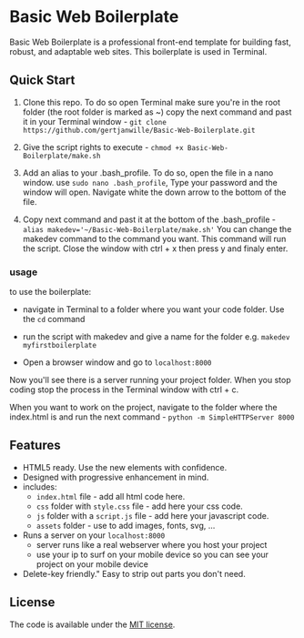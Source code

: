 # Basic Web Boilerplate

Basic Web Boilerplate is a professional front-end template for building fast, robust, and adaptable web sites. This boilerplate is used in Terminal.

## Quick Start
1. Clone this repo. To do so open Terminal make sure you're in the root folder (the root folder is marked as ~) copy the next command and past it in your Terminal window - `git clone https://github.com/gertjanwille/Basic-Web-Boilerplate.git`

2. Give the script rights to execute - `chmod +x Basic-Web-Boilerplate/make.sh`

3. Add an alias to your .bash_profile. To do so, open the file in a nano window. use `sudo nano .bash_profile`, Type your password and the window will open. Navigate white the down arrow to the bottom of the file.


4. Copy next command and past it at the bottom of the .bash_profile - `alias makedev='~/Basic-Web-Boilerplate/make.sh'`
You can change the makedev command to the command you want. This command will run the script. Close the window with ctrl + x then press y and finaly enter.

### usage

to use the boilerplate:
- navigate in Terminal to a folder where you want your code folder. Use the `cd` command

- run the script with makedev and give a name for the folder e.g. `makedev myfirstboilerplate`

- Open a browser window and go to `localhost:8000`

Now you'll see there is a server running your project folder. When you stop coding stop the process in the Terminal window with ctrl + c.

When you want to work on the project, navigate to the folder where the index.html is and run the next command - `python -m SimpleHTTPServer 8000`



## Features

* HTML5 ready. Use the new elements with confidence.
* Designed with progressive enhancement in mind.
* includes:
  * `index.html` file - add all html code here.
  * `css` folder with `style.css` file - add here your css code.
  * `js` folder with a `script.js` file - add here your javascript code.
  * `assets` folder - use to add images, fonts, svg, ...
* Runs a server on your `localhost:8000`
  * server runs like a real webserver where you host your project
  * use your ip to surf on your mobile device so you can see your project on your mobile device
* Delete-key friendly." Easy to strip out parts you don't need.

## License

The code is available under the [MIT license](LICENSE.txt).
